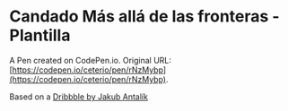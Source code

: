 # Candado Más allá de las fronteras - Plantilla

A Pen created on CodePen.io. Original URL: [https://codepen.io/ceterio/pen/rNzMybp](https://codepen.io/ceterio/pen/rNzMybp).

Based on a [Dribbble by Jakub Antalík](https://dribbble.com/shots/3768074-Modal-windows)
